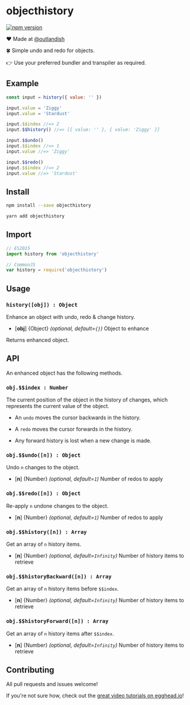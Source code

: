 <h1>objecthistory</h1>

<a href="http://badge.fury.io/js/objecthistory"><img alt="npm version" src="https://badge.fury.io/js/objecthistory.svg" /></a>

❤ Made at <a href="http://www.twitter.com/outlandish">@outlandish</a>

:four_leaf_clover: Simple undo and redo for objects.

:point_right: Use your preferred bundler and transpiler as required.

## Example

```js
const input = history({ value: '' })

input.value = 'Ziggy'
input.value = 'Stardust'

input.$$index //=> 2
input.$$history() //=> [{ value: '' }, { value: 'Ziggy' }]

input.$$undo()
input.$$index //=> 1
input.value //=> 'Ziggy'

input.$$redo()
input.$$index //=> 2
input.value //=> 'Stardust'
```

## Install

```sh
npm install --save objecthistory
```

```sh
yarn add objecthistory
```

## Import

```js
// ES2015
import history from 'objecthistory'
```

```js
// CommonJS
var history = require('objecthistory')
```

## Usage

### `history([obj]) : Object`

Enhance an object with undo, redo & change history.

- [__obj__] {Object} _(optional, default=`{}`)_ Object to enhance

Returns enhanced object.
 
## API

An enhanced object has the following methods.

### `obj.$$index : Number`

The current position of the object in the history of changes, which represents the current value of the object. 

- An `undo` moves the cursor backwards in the history.

- A `redo` moves the cursor forwards in the history.

- Any forward history is lost when a new change is made.

### `obj.$$undo([n]) : Object`

Undo `n` changes to the object.

- [__n__] {Number} _(optional, default=`1`)_ Number of redos to apply

### `obj.$$redo([n]) : Object`

Re-apply `n` undone changes to the object.

- [__n__] {Number} _(optional, default=`1`)_ Number of redos to apply

### `obj.$$history([n]) : Array`

Get an array of `n` history items.

- [__n__] {Number} _(optional, default=`Infinity`)_ Number of history items to retrieve

### `obj.$$historyBackward([n]) : Array`

Get an array of `n` history items before `$$index`.

- [__n__] {Number} _(optional, default=`Infinity`)_ Number of history items to retrieve

### `obj.$$historyForward([n]) : Array`

Get an array of `n` history items after `$$index`.

- [__n__] {Number} _(optional, default=`Infinity`)_ Number of history items to retrieve

## Contributing

All pull requests and issues welcome!

If you're not sure how, check out the [great video tutorials on egghead.io](http://bit.ly/2aVzthz)!
